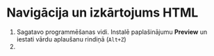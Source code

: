 # Navigācija un izkārtojums HTML

1. Sagatavo programmēšanas vidi. Instalē paplašinājumu **Preview** un iestati vārdu aplaušanu rindiņā (`Alt+Z`)
2. 
